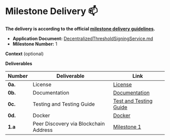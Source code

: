 # Milestone Delivery :mailbox:

**The delivery is according to the official [milestone delivery guidelines](https://github.com/w3f/Grants-Program/blob/master/docs/Support%20Docs/milestone-deliverables-guidelines.md).**  

* **Application Document:** [DecentralizedThresholdSigningService.md](https://github.com/w3f/Grants-Program/blob/master/applications/DecentralizedThresholdSigningService.md)
* **Milestone Number:** 1

**Context** (optional)

**Deliverables**

| Number | Deliverable | Link | 
| ------------- | ------------- | ------------- |
| **0a.** | License | [License](https://github.com/Fiono11/decentralized_threshold_signing_service/blob/main/LICENSE) |
| **0b.** | Documentation | [Documentation](https://github.com/Fiono11/decentralized_threshold_signing_service/blob/main/README.md) |
| **0c.** | Testing and Testing Guide | [Test and Testing Guide](https://github.com/Fiono11/decentralized_threshold_signing_service?tab=readme-ov-file#build-and-testing) |
| **0d.** | Docker | [Docker](https://github.com/Fiono11/decentralized_threshold_signing_service/blob/main/Dockerfile) |
| **1.a** | Peer Discovery via Blockchain Address | [Milestone 1](https://github.com/Fiono11/decentralized_threshold_signing_service/) |
